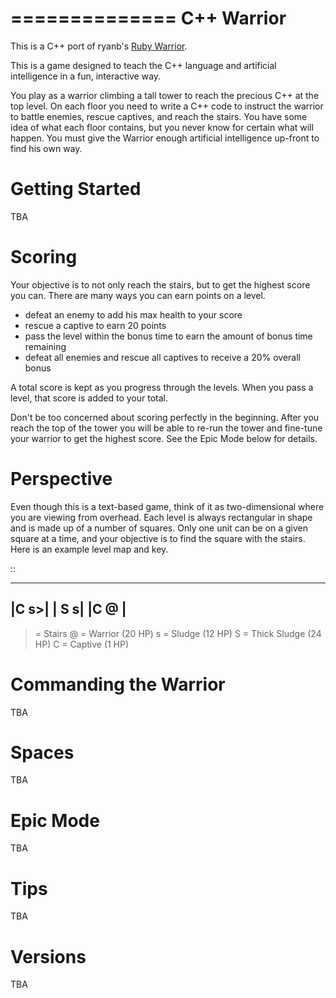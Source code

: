 ==============
C++ Warrior
==============

This is a C++ port of ryanb's [Ruby Warrior](https://github.com/ryanb/ruby-warrior).

This is a game designed to teach the C++ language and artificial intelligence in a fun, interactive way.

You play as a warrior climbing a tall tower to reach the precious C++ at the top level. On each floor you need to write a C++ code to instruct the warrior to battle enemies, rescue captives, and reach the stairs. You have some idea of what each floor contains, but you never know for certain what will happen. You must give the Warrior enough artificial intelligence up-front to find his own way.

Getting Started
===============

TBA


Scoring
=======

Your objective is to not only reach the stairs, but to get the highest score you can. There are many ways you can earn points on a level.

* defeat an enemy to add his max health to your score
* rescue a captive to earn 20 points
* pass the level within the bonus time to earn the amount of bonus time remaining
* defeat all enemies and rescue all captives to receive a 20% overall bonus

A total score is kept as you progress through the levels. When you pass a level, that score is added to your total.

Don't be too concerned about scoring perfectly in the beginning. After you reach the top of the tower you will be able to re-run the tower and fine-tune your warrior to get the highest score. See the Epic Mode below for details.


Perspective
===========

Even though this is a text-based game, think of it as two-dimensional where you are viewing from overhead. Each level is always rectangular in shape and is made up of a number of squares. Only one unit can be on a given square at a time, and your objective is to find the square with the stairs. Here is an example level map and key.

::

   ----
  |C s>|
  | S s|
  |C @ |
   ----
  
  > = Stairs
  @ = Warrior (20 HP)
  s = Sludge (12 HP)
  S = Thick Sludge (24 HP)
  C = Captive (1 HP)


Commanding the Warrior
======================

TBA

Spaces
======

TBA

Epic Mode
=========
  
TBA

Tips
====

TBA

Versions
========

TBA